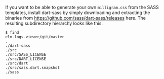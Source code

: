 If you want to be able to generate your own `milligram.css` from the SASS templates,
install dart-sass by simply downloading and extracting the binaries from https://github.com/sass/dart-sass/releases here. The resulting subdirectory hierarchy looks like this:

```
$ find                                                                                 elm-logs-viewer/git/master 
.
./dart-sass
./src
./src/SASS_LICENSE
./src/DART_LICENSE
./src/dart
./src/sass.dart.snapshot
./sass
```
